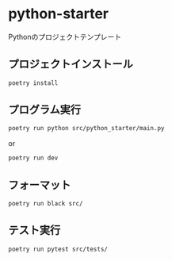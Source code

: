 # python-starter
Pythonのプロジェクトテンプレート

## プロジェクトインストール

```bash
poetry install
```

## プログラム実行

```bash
poetry run python src/python_starter/main.py
```

or 

```bash
poetry run dev
```

## フォーマット

```bash
poetry run black src/
```

## テスト実行

```bash
poetry run pytest src/tests/